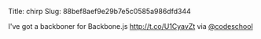 Title: chirp
Slug: 88bef8aef9e29b7e5c0585a986dfd344

I've got a backboner for Backbone.js <a href="http://t.co/U1CyavZt">http://t.co/U1CyavZt</a> via <a href="http://twitter.com/codeschool">@codeschool</a>

